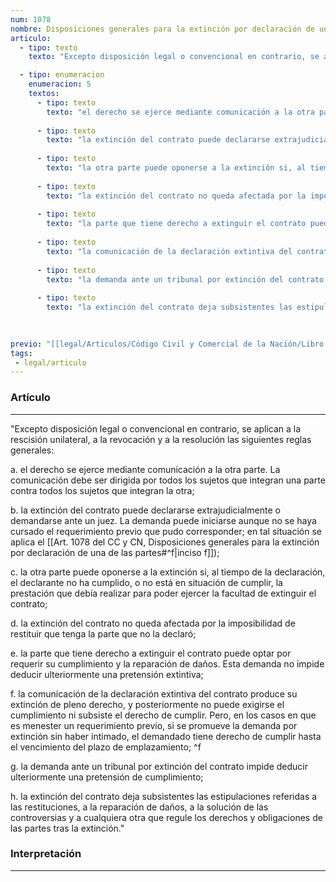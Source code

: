 ```yaml
---
num: 1078
nombre: Disposiciones generales para la extinción por declaración de una de las partes
articulo: 
  - tipo: texto
    texto: "Excepto disposición legal o convencional en contrario, se aplican a la rescisión unilateral, a la revocación y a la resolución las siguientes reglas generales:"

  - tipo: enumeracion
    enumeracion: 5
    textos:
      - tipo: texto
        texto: "el derecho se ejerce mediante comunicación a la otra parte. La comunicación debe ser dirigida por todos los sujetos que integran una parte contra todos los sujetos que integran la otra;"
    
      - tipo: texto
        texto: "la extinción del contrato puede declararse extrajudicialmente o demandarse ante un juez. La demanda puede iniciarse aunque no se haya cursado el requerimiento previo que pudo corresponder; en tal situación se aplica el inciso f);"
    
      - tipo: texto
        texto: "la otra parte puede oponerse a la extinción si, al tiempo de la declaración, el declarante no ha cumplido, o no está en situación de cumplir, la prestación que debía realizar para poder ejercer la facultad de extinguir el contrato;"
    
      - tipo: texto
        texto: "la extinción del contrato no queda afectada por la imposibilidad de restituir que tenga la parte que no la declaró;"
    
      - tipo: texto
        texto: "la parte que tiene derecho a extinguir el contrato puede optar por requerir su cumplimiento y la reparación de daños. Esta demanda no impide deducir ulteriormente una pretensión extintiva;"
    
      - tipo: texto
        texto: "la comunicación de la declaración extintiva del contrato produce su extinción de pleno derecho, y posteriormente no puede exigirse el cumplimiento ni subsiste el derecho de cumplir. Pero, en los casos en que es menester un requerimiento previo, si se promueve la demanda por extinción sin haber intimado, el demandado tiene derecho de cumplir hasta el vencimiento del plazo de emplazamiento;"
    
      - tipo: texto
        texto: "la demanda ante un tribunal por extinción del contrato impide deducir ulteriormente una pretensión de cumplimiento;"
    
      - tipo: texto
        texto: "la extinción del contrato deja subsistentes las estipulaciones referidas a las restituciones, a la reparación de daños, a la solución de las controversias y a cualquiera otra que regule los derechos y obligaciones de las partes tras la extinción."
    
    

previo: "[[legal/Articulos/Código Civil y Comercial de la Nación/Libro Tercero/Título 2/Capítulo 13/Capítulo 13, Extinción modificación y adecuación del contrato.md|Capítulo 13, Extinción modificación y adecuación del contrato]]"
tags: 
 - legal/articulo
---
```

### Artículo
---
"Excepto disposición legal o convencional en contrario, se aplican a la rescisión unilateral, a la revocación y a la resolución las siguientes reglas generales:

 a. el derecho se ejerce mediante comunicación a la otra parte. La comunicación debe ser dirigida por todos los sujetos que integran una parte contra todos los sujetos que integran la otra;
 
 b. la extinción del contrato puede declararse extrajudicialmente o demandarse ante un juez. La demanda puede iniciarse aunque no se haya cursado el requerimiento previo que pudo corresponder; en tal situación se aplica el [[Art. 1078 del CC y CN, Disposiciones generales para la extinción por declaración de una de las partes#^f|inciso f]]);
 
 c. la otra parte puede oponerse a la extinción si, al tiempo de la declaración, el declarante no ha cumplido, o no está en situación de cumplir, la prestación que debía realizar para poder ejercer la facultad de extinguir el contrato;
 
 d. la extinción del contrato no queda afectada por la imposibilidad de restituir que tenga la parte que no la declaró;
 
 e. la parte que tiene derecho a extinguir el contrato puede optar por requerir su cumplimiento y la reparación de daños. Esta demanda no impide deducir ulteriormente una pretensión extintiva;
 
 f. la comunicación de la declaración extintiva del contrato produce su extinción de pleno derecho, y posteriormente no puede exigirse el cumplimiento ni subsiste el derecho de cumplir. Pero, en los casos en que es menester un requerimiento previo, si se promueve la demanda por extinción sin haber intimado, el demandado tiene derecho de cumplir hasta el vencimiento del plazo de emplazamiento; ^f
 
 g. la demanda ante un tribunal por extinción del contrato impide deducir ulteriormente una pretensión de cumplimiento;
 
 h. la extinción del contrato deja subsistentes las estipulaciones referidas a las restituciones, a la reparación de daños, a la solución de las controversias y a cualquiera otra que regule los derechos y obligaciones de las partes tras la extinción."

### Interpretación
---
